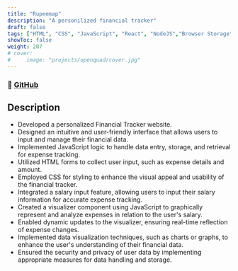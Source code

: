 ```yaml
---
title: "Rupeemap"
description: "A personilized financial tracker"
draft: false
tags: ["HTML", "CSS", "JavaScript", "React", "NodeJS","Browser Storage"]
showToc: false
weight: 207
# cover:
#     image: "projects/openquad/cover.jpg"
--- 
```

### 🔗 [GitHub](https://github.com/dineshkumardavanam/RupeeMap)

## Description

- Developed a personalized Financial Tracker website.
- Designed an intuitive and user-friendly interface that allows users to input and manage their financial data.
- Implemented JavaScript logic to handle data entry, storage, and retrieval for expense tracking.
- Utilized HTML forms to collect user input, such as expense details and amount.
- Employed CSS for styling to enhance the visual appeal and usability of the financial tracker.
- Integrated a salary input feature, allowing users to input their salary information for accurate expense tracking.
- Created a visualizer component using JavaScript to graphically represent and analyze expenses in relation to the user's salary.
- Enabled dynamic updates to the visualizer, ensuring real-time reflection of expense changes.
- Implemented data visualization techniques, such as charts or graphs, to enhance the user's understanding of their financial data.
- Ensured the security and privacy of user data by implementing appropriate measures for data handling and storage.